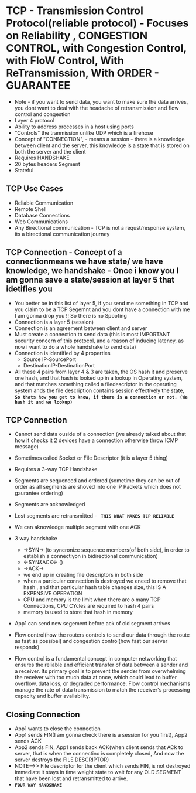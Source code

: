 # TCP - Transmission Control Protocol(reliable protocol) - Focuses on Reliability , CONGESTION CONTROL, with Congestion Control, with FloW Control, With ReTransmission, With ORDER - GUARANTEE
- Note - if you want to send data, you want to make sure the data arrives, you dont want to deal with the headache of retransmission and flow control and congestion 
- Layer 4 protocol
- Ability to address processes in a host using ports
- "Controls" the tranmission unlike UDP which is a firehose
- Concept of "CONNECTION", - means a session - there is a knowledge between client and the server, this knowledge is a state that is stored on both the server and the client
- Requires HANDSHAKE
- 20 bytes headers Segment
- Stateful


## TCP Use Cases
- Reliable Communication
- Remote Shell
- Database Connections
- Web Communications
- Any Birectional communication - TCP is not a requst/response system, its a birectional communication journey

## TCP Connection - Concept of a connectionmeans we have state/ we have knowledge, we handshake - Once i know you I am gonna save a state/session at layer 5 that idetifies you
- You better be in this list of layer 5, if you send me something in TCP and you claim to be a TCP Segemnt and you dont have a connection with me I am gonna drop you !! So there is no Spoofing
- Connection is a layer 5 (session)
- Connection is an agreement between client and server
- Must create a connection to send data (this is most IMPORTANT security concern of this protocol, and a reason of inducing latency, as now i want to do a whole handshake to send data)
- Connection is identified by 4 properties
    - Source IP-SourcePort
    - DestinationIP-DestinationPort
- All these 4 pairs from layer 4 & 3 are taken, the OS hash it and preserve one hash, and that hash is looked up in a lookup in Operating system, and that matches something called a filedescriptor in the operating system ands the file description contains session effectively the state, **`So thats how you get to know, if there is a connection or not. (We hash it and we lookup)`**

## TCP Connection
- Cannot send data ouside of a connection (we already talked about that how it checks it 2 devices have a connection otherwise throw ICMP message)
- Sometimes called Socket or File Descriptor (it is a layer 5 thing)
- Requires a 3-way TCP Handshake
- Segments are sequenced and ordered (sometime they can be out of order as all segments are shoved into one IP Packets which does not gaurantee ordering)
- Segments are acknowledged
- Lost segments are retransmitted - **` THIS WHAT MAKES TCP RELIABLE`**
-  We can aknowledge multiple segment with one ACK

- 3 way handshake 
    - ->SYN-> (to syncronize sequence members(of both side), in order to establish a connectiyon in bidirectional communication)
    - <-SYN&ACK<- ()
    - ->ACK->
    -  we end up in creating file descriptors in both side
    - when a particular connection is destroyed we eneed to remove that hash , and that particular hash table changes size, this IS A EXPENSIVE OPERATION
    - CPU and memory is the limit when there are o many TCP Connections, CPU CYcles are required to hash 4 pairs
    - memory is used to store that hash in memory

- App1 can send new segement before ack of old segment arrives
- Flow control(how the routers controls to send our data through the route as fast as possibel) and congestion control(how fast our server responds)
- Flow control is a fundamental concept in computer networking that ensures the reliable and efficient transfer of data between a sender and a receiver. Its primary goal is to prevent the sender from overwhelming the receiver with too much data at once, which could lead to buffer overflow, data loss, or degraded performance. Flow control mechanisms manage the rate of data transmission to match the receiver's processing capacity and buffer availability.

## Closing Connection
- App1 wants to close the connection
- App1 sends FIN(I am gonna check there is a session for you first), App2 sends ACK
- App2 sends FIN, App1 sends back ACK(when client sends that ACk to server, that is when the connectino is completely closed, And now the server destroys the FILE DESCRIPTOR)
- NOTE-->> File descriptor for the client which sends FIN, is not destroyed immediate it stays in time weight state to wait for any OLD SEGMENT that have been lost and retransmitted to arrive. 
- **`FOUR WAY HANDSHAKE`**
